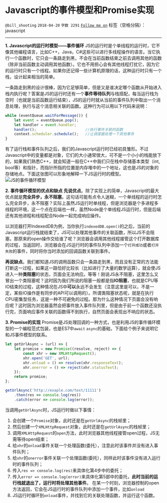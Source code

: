 ﻿# Javascript的事件模型和Promise实现
`@bill_shooting` `2018-04-20` `字数 2291` [`Follow me on`<i class="icon-github"></i>][1]
标签（空格分隔）： javascript

---
**1. Javascript的运行时模型——事件循环**
JS的运行时是个单线程的运行时，它不像其他编程语言，比如C++，Java，C#这些可以进行多线程操作的语言。当它执行一个函数时，它只会一条路走到黑，不会在当前函数结束之前去调用其他的函数（除非当前函数主动调用其他函数）。它也不用担心会有其他线程打扰它，因为它的运行时只有一个线程。如果你还记得一些计算机原理的话，这种运行时只有一个栈，设计起来相当的简单。

一条路走到黑的设计很棒，因为它足够简单，但是又是谁决定哪个函数从开始进入栈内执行呢？答案是JS的运行时还有一个**事件等待队列**与栈搭配，每当运行栈为空时（也就是当前函数运行结束），JS的运行时就从当前的事件队列中取出一个消息处理，执行与这个消息相关联的函数。这种行为可以用以下代码来说明：
```Javascript
while (eventQueue.waitForMessage()) {
    let event = eventQueue.pop();
    let handler = event.handler;
    handler();                      //执行事件关联的函数
    context.scheduler.schedule();   //让调度器处理一下其他事务
}
```
有了运行栈和事件队列之后，我们的Javascript运行时已经初具雏形。不过Javascript中的变量都是对象，它们的大小通常很大，可不是一个小小的栈能放下的，如果我们熟悉C++，就会知道一般在C++中我们只在栈中存储基本类型（int, bool等）和指针，而指针所指的位置是内存堆中的一个地址，这也是JS的对象的存储地点。下面这张图可以形象地解释一下JS运行时的模型。
![JS的事件循环模型][2]

**2. 事件循环模型的优点和缺点**
**先说优点**。除了实现上的简单，Javascript的最大优点就是**完全异步，永不阻塞**。这句话可能有点令人迷糊，一个单线程的运行时怎么完全异步，永不阻塞？实际上虽然JS运行时单线程，但是浏览器是个多进程多线程的环境，这一个点在后端也一样，虽然Node是个单线程JS运行时，但是后端还有其他进程和线程配合Node一起完成响应操作。

以浏览器打开IndexedDB为例，当你执行`indexedDB.open()`的之后，当前的Javascript运行栈就结束了，JS可以处理其他事件的关联函数，所以JS不会阻塞。那原来的open操作交给谁了呢？浏览器会调用其他线程接管这个打开数据库的过程，当返回时，浏览器会在JS运行时的事件队列中添加一个`打开成功`或者`打开失败`的事件，同时将你当时添加的回调函数关联到事件。

**再说缺点**。我们都知道JS的调用函数只会一条路走到黑，而且没有正常的方法能打断这一过程，如果这一路恰好比较长（比如进行了大量的数学运算），就会使JS进入一种**类阻塞**的状态，页面会无法响应。等等！刚说JS永不阻塞，这里怎么又冒出一个类阻塞呢？这时因为我们所说的阻塞一般都是指**IO阻塞**，也就是CPU等IO结束的过程，这种情况在JS中**可以**永远不会发生（注意这里是可以，不是一定，某些IO操作是有同步的API可以调用的）。所谓类阻塞状态呢，就是在执行CPU密集型任务，这是一种不可避免的过程。那为什么这种情况下页面会没有响应呢？这时因为浏览器虽然会把事件放入事件队列里，但是由于前一个函数还没执行完，页面响应事件关联的函数得不到执行，自然页面会表现出不响应的状态。

**3. Promise的实现**
Promise是JS处理回调的一种方式，也是利用JS的事件循环模型的一个编程范式包装，也是ES7中`await` `async`的基础，下面给个例子来说明它和JS事件模型的联系。
```JavaScript
let getUrlAsync = (url) => {
    let promise = new Promise((resolve, reject) => {
        const xhr = new XMLHttpRequest();
        xhr.open('GET', url);
        xhr.onload = () => resolve(xhr.responseText);
        xhr.onerror = () => reject(xhr.statusText);
    });
    return promise;
};

getUrlAsync('http://exaple.com/text/11111')
    .then(res => console.log(res))
    .catch(error => console.log(error));
```
当调用`getUrlAsync`时，JS运行时做以下事情：
1. 会创建一个`Promise`对象，此时还是在`getUrlAsync`的栈帧里；
2. 然后创建一个`XMLHttpRequest`对象，此时还是在`getUrlAsync`的栈帧里；
3. 调用`XMLHttpRequest`的`open`方法，此时浏览器其他线程接管open过程，JS无需等待open结束；
4. 给`xhr`的`onload`事件关联一个处理函数(委托），注意此时该事件并没有进入事件队列；
5. 给`xhr`的`onerror`事件关联一个处理函数(委托），同样此时该事件没有进入运行时的事件队列；
6. 传入`res => console.log(res)`来具体化第4步中的委托；
7. 传入`error => console.log(error)`来具体化第5部中的委托，**此时当前的运行栈就退出了，运行时将处理其他事件**。
在某一个时刻，浏览器控制的open方法返回，它会在JS运行时的事件队列中添加一个事件，比如`onload`
8. JS运行时循环到`onload`事件，并找到它的关联处理函数，并运行这个函数。


  [1]: https://github.com/billshooting
  [2]: https://developer.mozilla.org/files/4617/default.svg